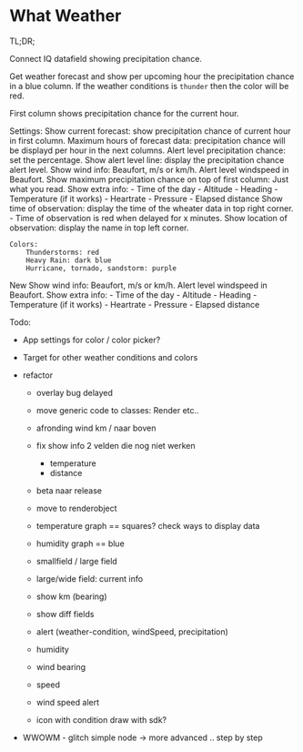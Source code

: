 # What Weather

TL;DR;

Connect IQ datafield showing precipitation chance.

Get weather forecast and show per upcoming hour the precipitation chance in a blue column.
If the weather conditions is `thunder` then the color will be red.

First column shows precipitation chance for the current hour.

Settings:
	Show current forecast: show precipitation chance of current hour in first column.
	Maximum hours of forecast data: precipitation chance will be displayd per hour in the next columns.
	Alert level precipitation chance: set the percentage.
	Show alert level line: display the precipitation chance alert level.
	Show wind info: Beaufort, m/s or km/h.
	Alert level windspeed in Beaufort.
	Show maximum precipitation chance on top of first column: Just what you read.
	Show extra info:
		- Time of the day
		- Altitude
		- Heading
		- Temperature (if it works)
		- Heartrate
		- Pressure
		- Elapsed distance
	Show time of observation: display the time of the wheater data in top right corner.
		- Time of observation is red when delayed for x minutes.
	Show location of observation: display the name in top left corner.

	Colors:
		Thunderstorms: red
		Heavy Rain: dark blue
		Hurricane, tornado, sandstorm: purple 
		    		       
New
	Show wind info: Beaufort, m/s or km/h.
	Alert level windspeed in Beaufort.
	Show extra info:
		- Time of the day
		- Altitude
		- Heading
		- Temperature (if it works)
		- Heartrate
		- Pressure
		- Elapsed distance
	
Todo:
 - App settings for color / color picker?
 - Target for other weather conditions and colors
 
 - refactor
	- overlay bug delayed
	- move generic code to classes: Render etc..
	
	- afronding wind km / naar boven
	- fix show info 2 velden die nog niet werken
		- temperature
		- distance
	- beta naar release
	
	- move to renderobject 
	- temperature graph == squares?  check ways to display data
	- humidity graph == blue

	- smallfield / large field
	- large/wide field: current info

	- show km (bearing)
	- show diff fields
	- alert (weather-condition, windSpeed, precipitation)

	- humidity
	- wind bearing
	- speed 
	- wind speed alert
	- icon with condition draw with sdk?

- WWOWM - glitch simple node -> more advanced .. step by step



